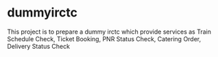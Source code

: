 # dummyirctc
This project is to prepare a dummy irctc which provide services as Train Schedule Check, Ticket Booking, PNR Status Check, Catering Order, Delivery Status Check
